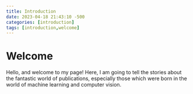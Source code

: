 ```yaml
---
title: Introduction
date: 2023-04-18 21:43:10 -500
categories: [introduction]
tags: [introduction,welcome]
---
```


# Welcome

Hello, and welcome to my page!
Here, I am going to tell the stories about the fantastic world of publications, especially those which were born in the world of machine learning and computer vision.

